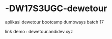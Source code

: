 # -DW17S3UGC-dewetour

aplikasi dewetour bootcamp dumbways batch 17

link demo : dewetour.andidev.xyz
